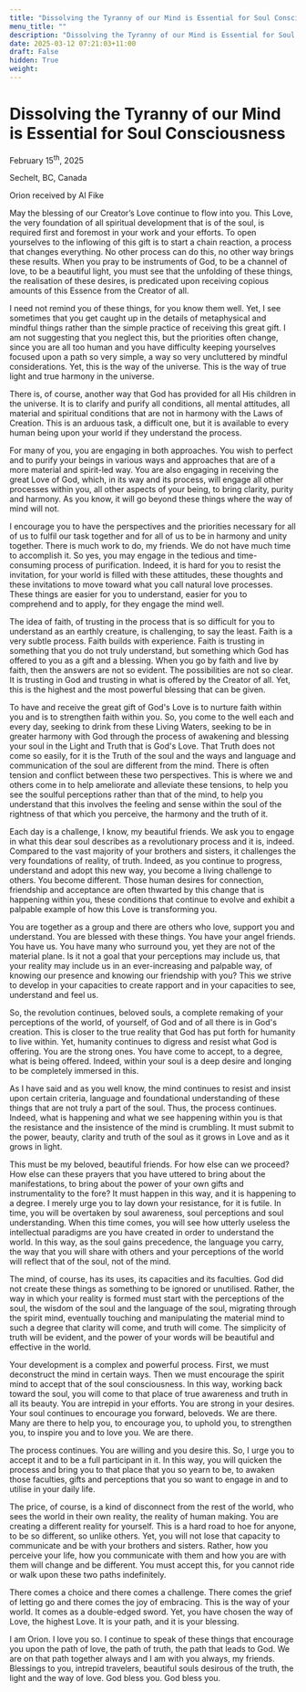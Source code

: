 ```yaml
---
title: "Dissolving the Tyranny of our Mind is Essential for Soul Consciousness"
menu_title: ""
description: "Dissolving the Tyranny of our Mind is Essential for Soul Consciousness"
date: 2025-03-12 07:21:03+11:00
draft: False
hidden: True
weight:
---
```

# Dissolving the Tyranny of our Mind is Essential for Soul Consciousness

February 15<sup>th</sup>, 2025

Sechelt, BC, Canada

Orion received by Al Fike

May the blessing of our Creator’s Love continue to flow into you. This Love, the very foundation of all spiritual development that is of the soul, is required first and foremost in your work and your efforts. To open yourselves to the inflowing of this gift is to start a chain reaction, a process that changes everything. No other process can do this, no other way brings these results. When you pray to be instruments of God, to be a channel of love, to be a beautiful light, you must see that the unfolding of these things, the realisation of these desires, is predicated upon receiving copious amounts of this Essence from the Creator of all.

I need not remind you of these things, for you know them well. Yet, I see sometimes that you get caught up in the details of metaphysical and mindful things rather than the simple practice of receiving this great gift. I am not suggesting that you neglect this, but the priorities often change, since you are all too human and you have difficulty keeping yourselves focused upon a path so very simple, a way so very uncluttered by mindful considerations. Yet, this is the way of the universe. This is the way of true light and true harmony in the universe.

There is, of course, another way that God has provided for all His children in the universe. It is to clarify and purify all conditions, all mental attitudes, all material and spiritual conditions that are not in harmony with the Laws of Creation. This is an arduous task, a difficult one, but it is available to every human being upon your world if they understand the process.

For many of you, you are engaging in both approaches. You wish to perfect and to purify your beings in various ways and approaches that are of a more material and spirit-led way. You are also engaging in receiving the great Love of God, which, in its way and its process, will engage all other processes within you, all other aspects of your being, to bring clarity, purity and harmony. As you know, it will go beyond these things where the way of mind will not.

I encourage you to have the perspectives and the priorities necessary for all of us to fulfil our task together and for all of us to be in harmony and unity together. There is much work to do, my friends. We do not have much time to accomplish it. So yes, you may engage in the tedious and time-consuming process of purification. Indeed, it is hard for you to resist the invitation, for your world is filled with these attitudes, these thoughts and these invitations to move toward what you call natural love processes. These things are easier for you to understand, easier for you to comprehend and to apply, for they engage the mind well.

The idea of faith, of trusting in the process that is so difficult for you to understand as an earthly creature, is challenging, to say the least. Faith is a very subtle process. Faith builds with experience. Faith is trusting in something that you do not truly understand, but something which God has offered to you as a gift and a blessing. When you go by faith and live by faith, then the answers are not so evident. The possibilities are not so clear. It is trusting in God and trusting in what is offered by the Creator of all. Yet, this is the highest and the most powerful blessing that can be given.

To have and receive the great gift of God's Love is to nurture faith within you and is to strengthen faith within you. So, you come to the well each and every day, seeking to drink from these Living Waters, seeking to be in greater harmony with God through the process of awakening and blessing your soul in the Light and Truth that is God's Love. That Truth does not come so easily, for it is the Truth of the soul and the ways and language and communication of the soul are different from the mind. There is often tension and conflict between these two perspectives. This is where we and others come in to help ameliorate and alleviate these tensions, to help you see the soulful perceptions rather than that of the mind, to help you understand that this involves the feeling and sense within the soul of the rightness of that which you perceive, the harmony and the truth of it.

Each day is a challenge, I know, my beautiful friends. We ask you to engage in what this dear soul describes as a revolutionary process and it is, indeed. Compared to the vast majority of your brothers and sisters, it challenges the very foundations of reality, of truth. Indeed, as you continue to progress, understand and adopt this new way, you become a living challenge to others. You become different. Those human desires for connection, friendship and acceptance are often thwarted by this change that is happening within you, these conditions that continue to evolve and exhibit a palpable example of how this Love is transforming you.

You are together as a group and there are others who love, support you and understand. You are blessed with these things. You have your angel friends. You have us. You have many who surround you, yet they are not of the material plane. Is it not a goal that your perceptions may include us, that your reality may include us in an ever-increasing and palpable way, of knowing our presence and knowing our friendship with you? This we strive to develop in your capacities to create rapport and in your capacities to see, understand and feel us.

So, the revolution continues, beloved souls, a complete remaking of your perceptions of the world, of yourself, of God and of all there is in God's creation. This is closer to the true reality that God has put forth for humanity to live within. Yet, humanity continues to digress and resist what God is offering. You are the strong ones. You have come to accept, to a degree, what is being offered. Indeed, within your soul is a deep desire and longing to be completely immersed in this.

As I have said and as you well know, the mind continues to resist and insist upon certain criteria, language and foundational understanding of these things that are not truly a part of the soul. Thus, the process continues. Indeed, what is happening and what we see happening within you is that the resistance and the insistence of the mind is crumbling. It must submit to the power, beauty, clarity and truth of the soul as it grows in Love and as it grows in light.

This must be my beloved, beautiful friends. For how else can we proceed? How else can these prayers that you have uttered to bring about the manifestations, to bring about the power of your own gifts and instrumentality to the fore? It must happen in this way, and it is happening to a degree. I merely urge you to lay down your resistance, for it is futile. In time, you will be overtaken by soul awareness, soul perceptions and soul understanding. When this time comes, you will see how utterly useless the intellectual paradigms are you have created in order to understand the world. In this way, as the soul gains precedence, the language you carry, the way that you will share with others and your perceptions of the world will reflect that of the soul, not of the mind.

The mind, of course, has its uses, its capacities and its faculties. God did not create these things as something to be ignored or unutilised. Rather, the way in which your reality is formed must start with the perceptions of the soul, the wisdom of the soul and the language of the soul, migrating through the spirit mind, eventually touching and manipulating the material mind to such a degree that clarity will come, and truth will come. The simplicity of truth will be evident, and the power of your words will be beautiful and effective in the world.

Your development is a complex and powerful process. First, we must deconstruct the mind in certain ways. Then we must encourage the spirit mind to accept that of the soul consciousness. In this way, working back toward the soul, you will come to that place of true awareness and truth in all its beauty. You are intrepid in your efforts. You are strong in your desires. Your soul continues to encourage you forward, beloveds. We are there. Many are there to help you, to encourage you, to uphold you, to strengthen you, to inspire you and to love you. We are there.

The process continues. You are willing and you desire this. So, I urge you to accept it and to be a full participant in it. In this way, you will quicken the process and bring you to that place that you so yearn to be, to awaken those faculties, gifts and perceptions that you so want to engage in and to utilise in your daily life.

The price, of course, is a kind of disconnect from the rest of the world, who sees the world in their own reality, the reality of human making. You are creating a different reality for yourself. This is a hard road to hoe for anyone, to be so different, so unlike others. Yet, you will not lose that capacity to communicate and be with your brothers and sisters. Rather, how you perceive your life, how you communicate with them and how you are with them will change and be different. You must accept this, for you cannot ride or walk upon these two paths indefinitely.

There comes a choice and there comes a challenge. There comes the grief of letting go and there comes the joy of embracing. This is the way of your world. It comes as a double-edged sword. Yet, you have chosen the way of Love, the highest Love. It is your path, and it is your blessing.

I am Orion. I love you so. I continue to speak of these things that encourage you upon the path of love, the path of truth, the path that leads to God. We are on that path together always and I am with you always, my friends. Blessings to you, intrepid travelers, beautiful souls desirous of the truth, the light and the way of love. God bless you. God bless you.
